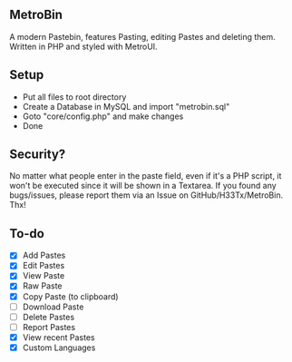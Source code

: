 ## MetroBin
A modern Pastebin, features Pasting, editing Pastes and deleting them. Written in PHP and styled with MetroUI.

## Setup
- Put all files to root directory
- Create a Database in MySQL and import "metrobin.sql"
- Goto "core/config.php" and make changes
- Done

## Security?
No matter what people enter in the paste field, even if it's a PHP script, it won't be executed since it will be shown in a Textarea. If you found any bugs/issues, please report them via an Issue on GitHub/H33Tx/MetroBin. Thx!

## To-do
- [x] Add Pastes
- [x] Edit Pastes
- [x] View Paste
- [x] Raw Paste
- [x] Copy Paste (to clipboard)
- [ ] Download Paste
- [ ] Delete Pastes
- [ ] Report Pastes
- [x] View recent Pastes
- [x] Custom Languages
